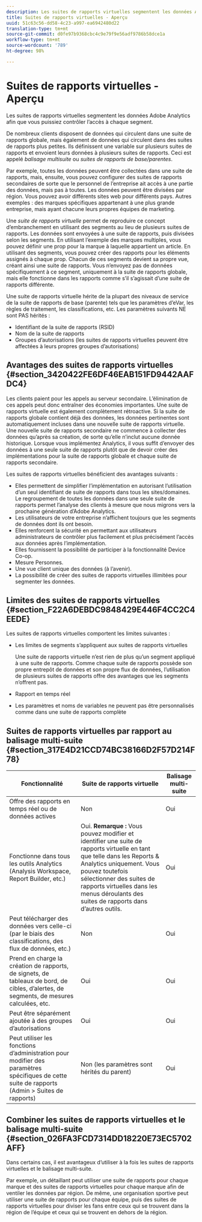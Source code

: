 ```yaml
---
description: Les suites de rapports virtuelles segmentent les données Adobe Analytics afin que vous puissiez contrôler l’accès à chaque segment.
title: Suites de rapports virtuelles - Aperçu
uuid: 51c63c56-dd58-4c23-a997-ea6942480d22
translation-type: tm+mt
source-git-commit: d0fe97b9368cbc4c9e79f9e56adf9786b58dce1a
workflow-type: tm+mt
source-wordcount: '789'
ht-degree: 98%

---
```



# Suites de rapports virtuelles - Aperçu

Les suites de rapports virtuelles segmentent les données Adobe Analytics afin que vous puissiez contrôler l’accès à chaque segment.

De nombreux clients disposent de données qui circulent dans une suite de rapports globale, mais également de données qui circulent dans des suites de rapports plus petites. Ils définissent une variable sur plusieurs suites de rapports et envoient leurs données à plusieurs suites de rapports. Ceci est appelé *balisage multisuite* ou *suites de rapports de base/parentes*.

Par exemple, toutes les données peuvent être collectées dans une suite de rapports, mais, ensuite, vous pouvez configurer des suites de rapports secondaires de sorte que le personnel de l’entreprise ait accès à une partie des données, mais pas à toutes. Les données peuvent être divisées par région. Vous pouvez avoir différents sites web pour différents pays. Autres exemples : des marques spécifiques appartenant à une plus grande entreprise, mais ayant chacune leurs propres équipes de marketing.

Une *suite de rapports virtuelle* permet de reproduire ce concept d’embranchement en utilisant des segments au lieu de plusieurs suites de rapports. Les données sont envoyées à une suite de rapports, puis divisées selon les segments. En utilisant l’exemple des marques multiples, vous pouvez définir une prop pour la marque à laquelle appartient un article. En utilisant des segments, vous pouvez créer des rapports pour les éléments assignés à chaque prop. Chacun de ces segments devient sa propre vue, créant ainsi une suite de rapports. Vous n’envoyez pas de données spécifiquement à ce segment, uniquement à la suite de rapports globale, mais elle fonctionne dans les rapports comme s’il s’agissait d’une suite de rapports différente.

Une suite de rapports virtuelle hérite de la plupart des niveaux de service de la suite de rapports de base (parente) tels que les paramètres d’eVar, les règles de traitement, les classifications, etc. Les paramètres suivants NE sont PAS hérités :

* Identifiant de la suite de rapports (RSID)
* Nom de la suite de rapports
* Groupes d’autorisations (les suites de rapports virtuelles peuvent être affectées à leurs propres groupes d’autorisations)

## Avantages des suites de rapports virtuelles {#section_3420422FE6DF46EAB151FD9442AAFDC4}

Les clients paient pour les appels au serveur secondaire. L’élimination de ces appels peut donc entraîner des économies importantes. Une suite de rapports virtuelle est également complètement rétroactive. Si la suite de rapports globale contient déjà des données, les données pertinentes sont automatiquement incluses dans une nouvelle suite de rapports virtuelle. Une nouvelle suite de rapports secondaire ne commence à collecter des données qu’après sa création, de sorte qu’elle n’inclut aucune donnée historique. Lorsque vous implémentez Analytics, il vous suffit d’envoyer des données à une seule suite de rapports plutôt que de devoir créer des implémentations pour la suite de rapports globale et chaque suite de rapports secondaire.

Les suites de rapports virtuelles bénéficient des avantages suivants :

* Elles permettent de simplifier l’implémentation en autorisant l’utilisation d’un seul identifiant de suite de rapports dans tous les sites/domaines. Le regroupement de toutes les données dans une seule suite de rapports permet l’analyse des clients à mesure que nous migrons vers la prochaine génération d’Adobe Analytics.
* Les utilisateurs de votre entreprise n’affichent toujours que les segments de données dont ils ont besoin.
* Elles renforcent la sécurité en permettant aux utilisateurs administrateurs de contrôler plus facilement et plus précisément l’accès aux données après l’implémentation.
* Elles fournissent la possibilité de participer à la fonctionnalité Device Co-op.
* Mesure Personnes.
* Une vue client unique des données (à l’avenir).
* La possibilité de créer des suites de rapports virtuelles illimitées pour segmenter les données.

## Limites des suites de rapports virtuelles  {#section_F22A6DEBDC9848429E446F4CC2C4EEDE}

Les suites de rapports virtuelles comportent les limites suivantes :

* Les limites de segments s’appliquent aux suites de rapports virtuelles

   Une suite de rapports virtuelle n’est rien de plus qu’un segment appliqué à une suite de rapports. Comme chaque suite de rapports possède son propre entrepôt de données et son propre flux de données, l’utilisation de plusieurs suites de rapports offre des avantages que les segments n’offrent pas.
* Rapport en temps réel
* Les paramètres et noms de variables ne peuvent pas être personnalisés comme dans une suite de rapports complète

## Suites de rapports virtuelles par rapport au balisage multi-suite  {#section_317E4D21CCD74BC38166D2F57D214F78}

| Fonctionnalité | Suite de rapports virtuelle | Balisage multi-suite |
|--- |--- |--- |
| Offre des rapports en temps réel ou de données actives | Non | Oui |
| Fonctionne dans tous les outils Analytics (Analysis Workspace, Report Builder, etc.) | Oui. **Remarque :** Vous pouvez modifier et identifier une suite de rapports virtuelle en tant que telle dans les Reports &amp; Analytics uniquement. Vous pouvez toutefois sélectionner des suites de rapports virtuelles dans les menus déroulants des suites de rapports dans d’autres outils. | Oui |
| Peut télécharger des données vers celle-ci (par le biais des classifications, des flux de données, etc.) | Non | Oui |
| Prend en charge la création de rapports, de signets, de tableaux de bord, de cibles, d’alertes, de segments, de mesures calculées, etc. | Oui | Oui |
| Peut être séparément ajoutée à des groupes d’autorisations | Oui | Oui |
| Peut utiliser les fonctions d’administration pour modifier des paramètres spécifiques de cette suite de rapports (Admin > Suites de rapports) | Non (les paramètres sont hérités du parent) | Oui |

## Combiner les suites de rapports virtuelles et le balisage multi-suite {#section_026FA3FCD7314DD18220E73EC5702AFF}

Dans certains cas, il est avantageux d’utiliser à la fois les suites de rapports virtuelles et le balisage multi-suite.

Par exemple, un détaillant peut utiliser une suite de rapports pour chaque marque et des suites de rapports virtuelles pour chaque marque afin de ventiler les données par région. De même, une organisation sportive peut utiliser une suite de rapports pour chaque équipe, puis des suites de rapports virtuelles pour diviser les fans entre ceux qui se trouvent dans la région de l’équipe et ceux qui se trouvent en dehors de la région.
